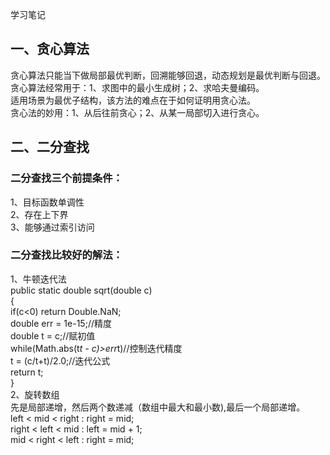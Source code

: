 学习笔记
## 一、贪心算法  
  贪心算法只能当下做局部最优判断，回溯能够回退，动态规划是最优判断与回退。  
  贪心算法经常用于：1、求图中的最小生成树；2、求哈夫曼编码。  
  适用场景为最优子结构，该方法的难点在于如何证明用贪心法。  
  贪心法的妙用：1、从后往前贪心；2、从某一局部切入进行贪心。  
## 二、二分查找  
### 二分查找三个前提条件：   
  1、目标函数单调性  
  2、存在上下界  
  3、能够通过索引访问  
### 二分查找比较好的解法：  
  1、牛顿迭代法  
    public static double sqrt(double c)  
    {  
	   if(c<0) return Double.NaN;  
	   double err = 1e-15;//精度   
	   double t = c;//赋初值  
	   while(Math.abs(t*t - c)>err*t)//控制迭代精度  
		 t = (c/t+t)/2.0;//迭代公式  
	   return t;  
    }  
  2、旋转数组  
    先是局部递增，然后两个数递减（数组中最大和最小数),最后一个局部递增。    
    left < mid < right : right = mid;  
    right < left < mid : left = mid + 1;  
    mid < right < left : right = mid;  

